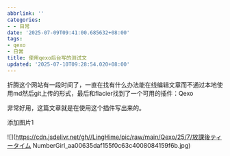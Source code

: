 ```yaml
---
abbrlink: ''
categories:
- - 日常
date: '2025-07-09T09:41:00.685632+08:00'
tags:
- qexo
- 日常
title: 使用qexo后台写的测试文
updated: '2025-07-10T09:28:54.020+08:00'
---
```

折腾这个网站有一段时间了，一直在找有什么办法能在线编辑文章而不通过本地使用md然后git上传的形式，最后和flacier找到了一个可用的插件：Qexo

非常好用，这篇文章就是在使用这个插件写出来的。

添加图片1

![](https://cdn.jsdelivr.net/gh//LingHime/pic/raw/main/Qexo/25/7/放課後ティータイム NumberGirl_aa00635daf155f0c63c4008084159f6b.jpg)
